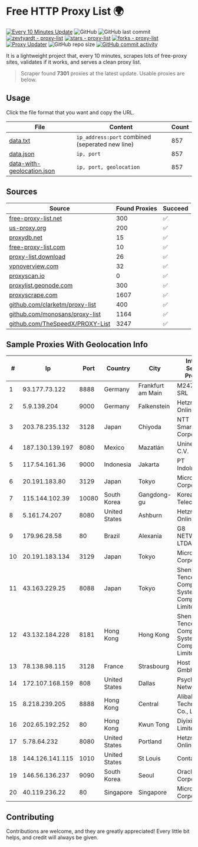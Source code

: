 
# Free HTTP Proxy List 🌍

[![Every 10 Minutes Update](https://github.com/mertguvencli/http-proxy-list/actions/workflows/main.yml/badge.svg?branch=main)](https://github.com/mertguvencli/http-proxy-list/actions/workflows/main.yml)
![GitHub](https://img.shields.io/github/license/mertguvencli/http-proxy-list)
![GitHub last commit](https://img.shields.io/github/last-commit/mertguvencli/http-proxy-list)
[![zevtyardt - proxy-list](https://img.shields.io/static/v1?label=zevtyardt&message=proxy-list&color=blue&logo=github)](https://github.com/zevtyardt/proxy-list "Go to GitHub repo")
[![stars - proxy-list](https://img.shields.io/github/stars/zevtyardt/proxy-list?style=social)](https://github.com/zevtyardt/proxy-list)
[![forks - proxy-list](https://img.shields.io/github/forks/zevtyardt/proxy-list?style=social)](https://github.com/zevtyardt/proxy-list)
[![Proxy Updater](https://github.com/zevtyardt/proxy-list/workflows/Proxy%20Updater/badge.svg)](https://github.com/zevtyardt/proxy-list/actions?query=workflow:"Proxy+Updater")
![GitHub repo size](https://img.shields.io/github/repo-size/zevtyardt/proxy-list)
[![GitHub commit activity](https://img.shields.io/github/commit-activity/m/zevtyardt/proxy-list?logo=commits)](https://github.com/zevtyardt/proxy-list/commits/main)

It is a lightweight project that, every 10 minutes, scrapes lots of free-proxy sites, validates if it works, and serves a clean proxy list.

> Scraper found **7301** proxies at the latest update. Usable proxies are below.

## Usage

Click the file format that you want and copy the URL.

|File|Content|Count|
|----|-------|-----|
|[data.txt](https://raw.githubusercontent.com/mertguvencli/http-proxy-list/main/proxy-list/data.txt)|`ip_address:port` combined (seperated new line)|857|
|[data.json](https://raw.githubusercontent.com/mertguvencli/http-proxy-list/main/proxy-list/data.json)|`ip, port`|857|
|[data-with-geolocation.json](https://raw.githubusercontent.com/mertguvencli/http-proxy-list/main/proxy-list/data-with-geolocation.json)|`ip, port, geolocation`|857|

## Sources

|Source|Found Proxies|Succeed|
|------|-------------|-------|
|[free-proxy-list.net](https://free-proxy-list.net)|300|✅|
|[us-proxy.org](https://www.us-proxy.org)|200|✅|
|[proxydb.net](http://proxydb.net)|15|✅|
|[free-proxy-list.com](https://free-proxy-list.com/?page=&port=&type%5B%5D=http&type%5B%5D=https&up_time=0&search=Search)|10|✅|
|[proxy-list.download](https://www.proxy-list.download/HTTP)|26|✅|
|[vpnoverview.com](https://vpnoverview.com/privacy/anonymous-browsing/free-proxy-servers)|32|✅|
|[proxyscan.io](https://www.proxyscan.io)|0|✅|
|[proxylist.geonode.com](https://proxylist.geonode.com/api/proxy-list?limit=300&page=1&sort_by=lastChecked&sort_type=desc&protocols=http,https)|300|✅|
|[proxyscrape.com](https://api.proxyscrape.com/v2/?request=displayproxies&protocol=http&timeout=10000&country=all&ssl=all&anonymity=all)|1607|✅|
|[github.com/clarketm/proxy-list](https://raw.githubusercontent.com/clarketm/proxy-list/master/proxy-list-raw.txt)|400|✅|
|[github.com/monosans/proxy-list](https://raw.githubusercontent.com/monosans/proxy-list/main/proxies/http.txt)|1164|✅|
|[github.com/TheSpeedX/PROXY-List](https://raw.githubusercontent.com/TheSpeedX/PROXY-List/master/http.txt)|3247|✅|


## Sample Proxies With Geolocation Info

|#|Ip|Port|Country|City|Internet Service Provider|
|-|--|----|-------|----|-------------------------|
|1|93.177.73.122|8888|Germany|Frankfurt am Main|M247 Europe SRL|
|2|5.9.139.204|9000|Germany|Falkenstein|Hetzner Online GmbH|
|3|203.78.235.132|3128|Japan|Chiyoda|NTT SmartConnect Corporation|
|4|187.130.139.197|8080|Mexico|Mazatlán|Uninet S.A. de C.V.|
|5|117.54.161.36|9000|Indonesia|Jakarta|PT IndoInternet|
|6|20.191.183.80|3129|Japan|Tokyo|Microsoft Corporation|
|7|115.144.102.39|10080|South Korea|Gangdong-gu|Korea Telecom|
|8|5.161.74.207|8080|United States|Ashburn|Hetzner Online GmbH|
|9|179.96.28.58|80|Brazil|Alexania|G8 NETWORKS LTDA|
|10|20.191.183.134|3129|Japan|Tokyo|Microsoft Corporation|
|11|43.163.229.25|8088|Japan|Tokyo|Shenzhen Tencent Computer Systems Company Limited|
|12|43.132.184.228|8181|Hong Kong|Hong Kong|Shenzhen Tencent Computer Systems Company Limited|
|13|78.138.98.115|3128|France|Strasbourg|Host Europe GmbH|
|14|172.107.168.159|808|United States|Dallas|Psychz Networks|
|15|8.218.239.205|8888|Hong Kong|Central|Alibaba (US) Technology Co., Ltd.|
|16|202.65.192.252|80|Hong Kong|Kwun Tong|Diyixian.com Limited|
|17|5.78.64.232|8080|United States|Portland|Hetzner Online GmbH|
|18|144.126.141.115|1010|United States|St Louis|Contabo Inc.|
|19|146.56.136.237|9090|South Korea|Seoul|Oracle Corporation|
|20|40.119.236.22|80|Singapore|Singapore|Microsoft Corporation|



## Contributing

Contributions are welcome, and they are greatly appreciated! Every
little bit helps, and credit will always be given.

